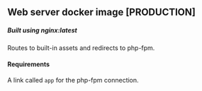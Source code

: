 ## Web server docker image [PRODUCTION]

##### Built using nginx:latest

Routes to built-in assets and redirects to php-fpm.

#### Requirements

A link called `app` for the php-fpm connection.